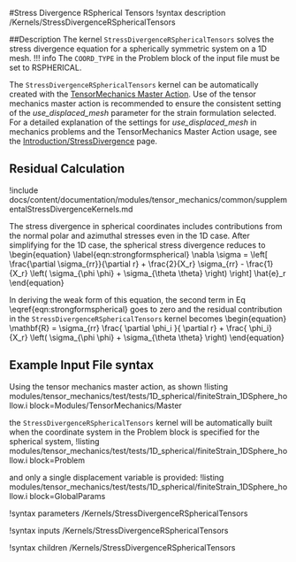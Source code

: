 #Stress Divergence RSpherical Tensors
!syntax description /Kernels/StressDivergenceRSphericalTensors


##Description
The kernel `StressDivergenceRSphericalTensors` solves the stress divergence equation for a spherically symmetric system on a 1D mesh.
!!! info
    The `COORD_TYPE` in the Problem block of the input file must be set to RSPHERICAL.

The `StressDivergenceRSphericalTensors` kernel can be automatically created with the [TensorMechanics Master Action](/systems/Modules/TensorMechanics/Master/index.md). Use of the tensor mechanics master action is recommended to ensure the consistent setting of the _use_displaced_mesh_ parameter for the strain formulation selected.
For a detailed explanation of the settings for _use_displaced_mesh_ in mechanics problems and the TensorMechanics Master Action usage, see the [Introduction/StressDivergence](auto::/introduction/StressDivergence) page.

## Residual Calculation

!include docs/content/documentation/modules/tensor_mechanics/common/supplementalStressDivergenceKernels.md

The stress divergence in spherical coordinates includes contributions from the normal polar and azimuthal stresses even in the 1D case.  After simplifying for the 1D case, the spherical stress divergence reduces to
\begin{equation}
\label{eqn:strongformspherical}
\nabla \sigma  =  \left[ \frac{\partial \sigma_{rr}}{\partial r} + \frac{2}{X_r} \sigma_{rr} - \frac{1}{X_r} \left( \sigma_{\phi \phi} + \sigma_{\theta \theta} \right)  \right] \hat{e}_r
\end{equation}

In deriving the weak form of this equation, the second term in Eq \eqref{eqn:strongformspherical} goes to zero and the residual contribution in the `StressDivergenceRSphericalTensors` kernel becomes
\begin{equation}
\mathbf{R} = \sigma_{rr} \frac{ \partial \phi_i }{ \partial r} + \frac{ \phi_i}{X_r} \left( \sigma_{\phi \phi} + \sigma_{\theta \theta} \right)
\end{equation}

## Example Input File syntax

Using the tensor mechanics master action, as shown
!listing modules/tensor_mechanics/test/tests/1D_spherical/finiteStrain_1DSphere_hollow.i block=Modules/TensorMechanics/Master

the `StressDivergenceRSphericalTensors` kernel will be automatically built when the coordinate system in the Problem block is specified for the spherical system,
!listing modules/tensor_mechanics/test/tests/1D_spherical/finiteStrain_1DSphere_hollow.i block=Problem

and only a single displacement variable is provided:
!listing modules/tensor_mechanics/test/tests/1D_spherical/finiteStrain_1DSphere_hollow.i block=GlobalParams


!syntax parameters /Kernels/StressDivergenceRSphericalTensors

!syntax inputs /Kernels/StressDivergenceRSphericalTensors

!syntax children /Kernels/StressDivergenceRSphericalTensors
